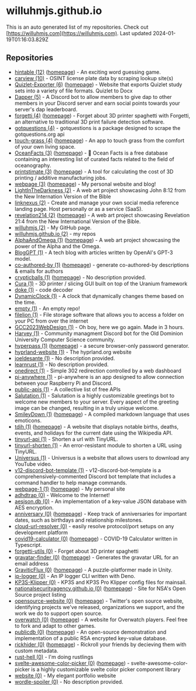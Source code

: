 # willuhmjs.github.io

This is an auto generated list of my repositories. Check out [https://willuhmjs.com](https://willuhmjs.com). Last updated 2024-01-19T01:16:03.829Z 

## Repositories
- [hintable (12)](https://github.com/willuhmjs/hintable) ([homepage](https://hintable.willuhmjs.com/)) - An exciting word guessing game.
- [carview (10)](https://github.com/willuhmjs/carview)  - OSINT license plate data by scraping lookup site(s)
- [Quizlet-Exporter (6)](https://github.com/willuhmjs/Quizlet-Exporter) ([homepage](https://willuhmjs.github.io/Quizlet-Exporter)) - Website that exports Quizlet study sets into a variety of file formats. Quizlet to Docx
- [Dapper (5)](https://github.com/willuhmjs/Dapper)  - A Discord bot to allow members to give dap to other members in your Discord server and earn social points towards your server's dap leaderboard.
- [forgetti (4)](https://github.com/willuhmjs/forgetti) ([homepage](https://willuhmjs.github.io/forgetti/)) - Forget about 3D printer spaghetti with Forgetti, an alternative to traditional 3D print failure detection software.
- [gotquestions (4)](https://github.com/willuhmjs/gotquestions)  - gotquestions is a package designed to scrape the gotquestions.org api
- [touch-grass (4)](https://github.com/willuhmjs/touch-grass) ([homepage](https://willuhmjs.github.io/touch-grass/)) - An app to touch grass from the comfort of your own living space.
- [OceanFacts (3)](https://github.com/willuhmjs/OceanFacts) ([homepage](https://willuhmjs.github.io/OceanFacts)) - 🌊 Ocean Facts is a free database containing an interesting list of curated facts related to the field of oceanography.
- [printstimate (3)](https://github.com/willuhmjs/printstimate) ([homepage](https://willuhmjs.github.io/printstimate/)) - A tool for calculating the cost of 3D printing / additive manufacturing jobs.
- [webpage (3)](https://github.com/willuhmjs/webpage) ([homepage](https://willuhmjs.com/)) - My personal website and blog!
- [LightInTheDarkness (2)](https://github.com/willuhmjs/LightInTheDarkness)  - A web art project showcasing John 8:12 from the New Internation Version of the Bible
- [linknexus (2)](https://github.com/willuhmjs/linknexus)  - Create and manage your own social media reference landing page. Host personally or as a service (SaaS).
- [revelation214 (2)](https://github.com/willuhmjs/revelation214) ([homepage](https://willuhmjs.github.io/revelation214/)) - A web art project showcasing Revelation 21:4 from the New International Version of the Bible.
- [willuhmjs (2)](https://github.com/willuhmjs/willuhmjs)  - My GitHub page.
- [willuhmjs.github.io (2)](https://github.com/willuhmjs/willuhmjs.github.io)  - my repos
- [AlphaAndOmega (1)](https://github.com/willuhmjs/AlphaAndOmega) ([homepage](https://willuhm-js.github.io/AlphaAndOmega)) - A web art project showcasing the power of the Alpha and the Omega.
- [BlogGPT (1)](https://github.com/willuhmjs/BlogGPT)  - A tech blog with articles written by OpenAI's GPT-3 model.
- [co-authored-by (1)](https://github.com/willuhmjs/co-authored-by) ([homepage](https://leodog896.github.io/co-authored-by/)) - generate co-authored-by descriptions & emails for authors
- [crypticballs (1)](https://github.com/willuhmjs/crypticballs) ([homepage](https://willuhmjs.github.io/crypticballs/)) - No description provided.
- [Cura (1)](https://github.com/willuhmjs/Cura)  - 3D printer / slicing GUI built on top of the Uranium framework
- [doke (1)](https://github.com/willuhmjs/doke)  - code decoder
- [DynamicClock (1)](https://github.com/willuhmjs/DynamicClock)  - A clock that dynamically changes theme based on the time.
- [empty (1)](https://github.com/willuhmjs/empty)  - An empty repo!
- [filelion (1)](https://github.com/willuhmjs/filelion)  - File storage software that allows you to access a folder on your PC from over the internet
- [GCC2023WebDesign (1)](https://github.com/willuhmjs/GCC2023WebDesign)  - Oh boy, here we go again. Made in 3 hours.
- [Harvey (1)](https://github.com/willuhmjs/Harvey)  - Community managment Discord bot for the Old Dominion University Computer Science community.
- [hyperpass (1)](https://github.com/willuhmjs/hyperpass) ([homepage](https://willuhmjs.github.io/hyperpass/)) - a secure browser-only password generator.
- [hyprland-website (1)](https://github.com/willuhmjs/hyprland-website)  - The hyprland.org website
- [joeldesante (1)](https://github.com/willuhmjs/joeldesante)  - No description provided.
- [learnrust (1)](https://github.com/willuhmjs/learnrust)  - No description provided.
- [onedirect (1)](https://github.com/willuhmjs/onedirect)  - Simple 302 redirection controlled by a web dashboard
- [pi-anywhere (1)](https://github.com/willuhmjs/pi-anywhere)  - pi-anywhere is an app designed to allow connection between your Raspberry Pi and Discord.
- [public-apis (1)](https://github.com/willuhmjs/public-apis)  - A collective list of free APIs
- [Salutation (1)](https://github.com/willuhmjs/Salutation)  - Salutation is a highly customizable greetings bot to welcome new members to your server. Every aspect of the greeting image can be changed, resulting in a truly unique welcome.
- [SmileyDown (1)](https://github.com/willuhmjs/SmileyDown) ([homepage](https://willuhmjs.github.io/SmileyDown/)) - A compiled markdown language that uses emoticons.
- [tdih (1)](https://github.com/willuhmjs/tdih) ([homepage](https://willuhmjs.github.io/tdih/)) - A website that displays notable births, deaths, events, and holidays for the current date using the Wikipedia API.
- [tinyurl-api (1)](https://github.com/willuhmjs/tinyurl-api)  - Shorten a url with TinyURL.
- [tinyurl-shorten (1)](https://github.com/willuhmjs/tinyurl-shorten)  - An error-resistant module to shorten a URL using TinyURL.
- [Universus (1)](https://github.com/willuhmjs/Universus)  - Universus is a website that allows users to download any YouTube video.
- [v12-discord-bot-template (1)](https://github.com/willuhmjs/v12-discord-bot-template)  - v12-discord-bot-template is a comprehensively-commented Discord bot template that includes a command handler to help manage commands.
- [webpage-1 (1)](https://github.com/willuhmjs/webpage-1) ([homepage](https://leodog896.com)) - My personal site
- [adhdtrap (0)](https://github.com/willuhmjs/adhdtrap)  - Welcome to the Internet!
- [aesjson.db (0)](https://github.com/willuhmjs/aesjson.db)  - An implementation of a key-value JSON database with AES encryption.
- [anniversary (0)](https://github.com/willuhmjs/anniversary) ([homepage](https://willuhmjs.github.io/anniversary/)) - Keep track of anniversaries for important dates, such as birthdays and relationship milestones.
- [cloud-url-resolver (0)](https://github.com/willuhmjs/cloud-url-resolver)  - easily resolve protocol/port setups on any development platform
- [covid19-calculator (0)](https://github.com/willuhmjs/covid19-calculator) ([homepage](https://www.npmjs.com/package/@deptofdefense/covid19-calculator)) - COVID-19 Calculator written in Typescript.
- [forgetti-utils (0)](https://github.com/willuhmjs/forgetti-utils)  - Forget about 3D printer spaghetti
- [gravatar-finder (0)](https://github.com/willuhmjs/gravatar-finder) ([homepage](https://willuhmjs.github.io/gravatar-finder/)) - Generates the gravatar URL for an email address
- [GraviticFlux (0)](https://github.com/willuhmjs/GraviticFlux) ([homepage](https://willuhmjs.github.io/GraviticFlux/)) - A puzzle-platformer made in Unity.
- [ip-logger (0)](https://github.com/willuhmjs/ip-logger)  - An IP logger CLI written with Deno.
- [KP3S-Klipper (0)](https://github.com/willuhmjs/KP3S-Klipper)  - KP3S and KP3S Pro Klipper config files for mainsail.
- [nationalsecurityagency.github.io (0)](https://github.com/willuhmjs/nationalsecurityagency.github.io) ([homepage](https://willuhmjs.github.io/nationalsecurityagency.github.io/)) - Site for NSA's Open Source project listing
- [opensource-website (0)](https://github.com/willuhmjs/opensource-website) ([homepage](https://opensource.twitter.dev)) - Twitter's open source website, identifying projects we've released, organizations we support, and the work we do to support open source.
- [overwatch (0)](https://github.com/willuhmjs/overwatch) ([homepage](https://willuhmjs.github.io/overwatch/)) - A website for Overwatch players. Feel free to fork and adapt to other games.
- [publicdb (0)](https://github.com/willuhmjs/publicdb) ([homepage](https://publicdb.vercel.app)) - An open-source demonstration and implementation of a public RSA encrypted key-value database.
- [rickhider (0)](https://github.com/willuhmjs/rickhider) ([homepage](https://rickhider.vercel.app)) - Rickroll your friends by decieving them with custom metadata.
- [rust-hell (0)](https://github.com/willuhmjs/rust-hell)  - I'm doing rustlings
- [svelte-awesome-color-picker (0)](https://github.com/willuhmjs/svelte-awesome-color-picker) ([homepage](https://svelte-awesome-color-picker.vercel.app)) - svelte-awesome-color-picker is a highly customizable svelte color picker component library
- [website (0)](https://github.com/willuhmjs/website)  - My elegant portfolio website
- [wordle-spoiler (0)](https://github.com/willuhmjs/wordle-spoiler)  - No description provided.
